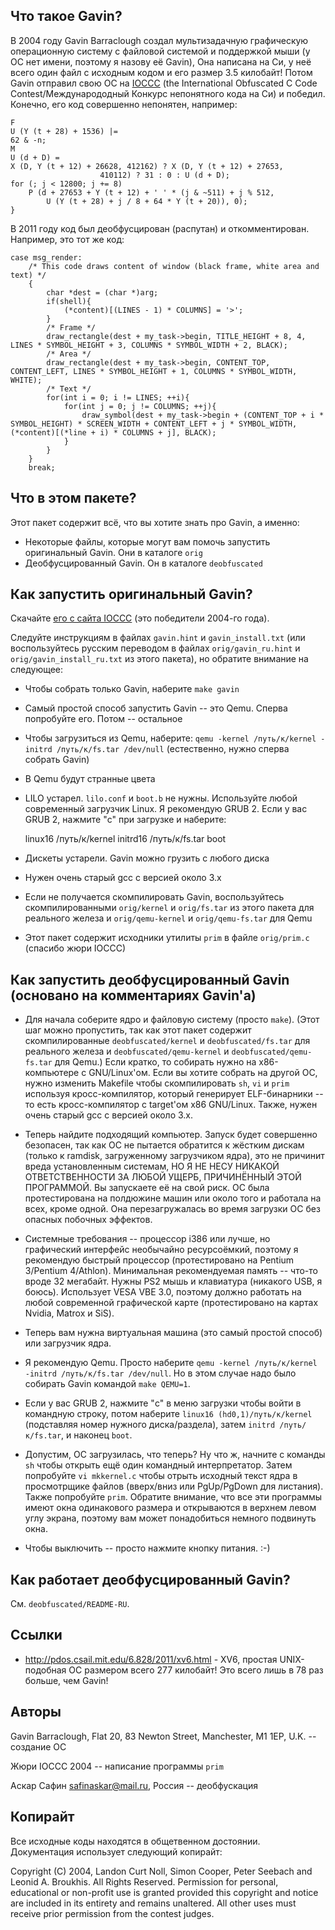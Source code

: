 Что такое Gavin?
----------------
В 2004 году Gavin Barraclough создал мультизадачную графическую операционную систему с
файловой системой и поддержкой мыши (у ОС нет имени, поэтому я назову её Gavin), Она
написана на Си, у неё всего один файл с исходным кодом и его размер 3.5 килобайт!
Потом Gavin отправил свою ОС на [IOCCC](http://www.ioccc.org/) (the International
Obfuscated C Code Contest/Международодный Конкурс непонятного кода на Си) и победил.
Конечно, его код совершенно непонятен, например:

	F
	U (Y (t + 28) + 1536) |=
	62 & -n;
	M
	U (d + D) =
	X (D, Y (t + 12) + 26628, 412162) ? X (D, Y (t + 12) + 27653,
						410112) ? 31 : 0 : U (d + D);
	for (; j < 12800; j += 8)
		P (d + 27653 + Y (t + 12) + ' ' * (j & ~511) + j % 512,
			U (Y (t + 28) + j / 8 + 64 * Y (t + 20)), 0);
	}

В 2011 году код был деобфусцирован (распутан) и откомментирован. Например, это тот же код:

	case msg_render:
		/* This code draws content of window (black frame, white area and text) */
		{
			char *dest = (char *)arg;
			if(shell){
				(*content)[(LINES - 1) * COLUMNS] = '>';
			}
			/* Frame */
			draw_rectangle(dest + my_task->begin, TITLE_HEIGHT + 8, 4,            LINES * SYMBOL_HEIGHT + 3, COLUMNS * SYMBOL_WIDTH + 2, BLACK);
			/* Area */
			draw_rectangle(dest + my_task->begin, CONTENT_TOP,      CONTENT_LEFT, LINES * SYMBOL_HEIGHT + 1, COLUMNS * SYMBOL_WIDTH,     WHITE);
			/* Text */
			for(int i = 0; i != LINES; ++i){
				for(int j = 0; j != COLUMNS; ++j){
					draw_symbol(dest + my_task->begin + (CONTENT_TOP + i * SYMBOL_HEIGHT) * SCREEN_WIDTH + CONTENT_LEFT + j * SYMBOL_WIDTH, (*content)[(*line + i) * COLUMNS + j], BLACK);
				}
			}
		}
		break;


Что в этом пакете?
------------------
Этот пакет содержит всё, что вы хотите знать про Gavin, а именно:

* Некоторые файлы, которые могут вам помочь запустить оригинальный Gavin. Они в каталоге
`orig`
* Деобфусцированный Gavin. Он в каталоге `deobfuscated`


Как запустить оригинальный Gavin?
---------------------------------
Скачайте [его с сайта IOCCC](http://www.ioccc.org/2004/2004.tar.gz) (это победители
2004-го года).

Следуйте инструкциям в файлах `gavin.hint` и `gavin_install.txt` (или воспользуйтесь
русским переводом в файлах `orig/gavin_ru.hint` и `orig/gavin_install_ru.txt` из этого пакета), но обратите внимание на следующее:

* Чтобы собрать только Gavin, наберите `make gavin`
* Самый простой способ запустить Gavin -- это Qemu. Сперва попробуйте его. Потом -- остальное
* Чтобы загрузиться из Qemu, наберите: `qemu -kernel /путь/к/kernel -initrd /путь/к/fs.tar /dev/null` (естественно, нужно сперва собрать Gavin)
* В Qemu будут странные цвета
* LILO устарел. `lilo.conf` и `boot.b` не нужны. Используйте любой современный загрузчик Linux. Я рекомендую GRUB 2. Если у вас GRUB 2, нажмите "c" при загрузке и наберите:

	linux16 /путь/к/kernel
	initrd16 /путь/к/fs.tar
	boot

* Дискеты устарели. Gavin можно грузить с любого диска
* Нужен очень старый gcc с версией около 3.x
* Если не получается скомпилировать Gavin, воспользуйтесь скомпилированными `orig/kernel` и `orig/fs.tar` из этого пакета для реального железа и `orig/qemu-kernel` и `orig/qemu-fs.tar` для Qemu
* Этот пакет содержит исходники утилиты `prim` в файле `orig/prim.c` (спасибо жюри IOCCC)


Как запустить деобфусцированный Gavin (основано на комментариях Gavin'а)
------------------------------------------------------------------------
* Для начала соберите ядро и файловую систему (просто `make`).
(Этот шаг можно пропустить, так как этот пакет содержит скомпилированные `deobfuscated/kernel` и `deobfuscated/fs.tar` для реального железа и `deobfuscated/qemu-kernel` и
`deobfuscated/qemu-fs.tar` для Qemu.)
Если кратко, то собирать нужно на x86-компьютере с GNU/Linux'ом.
Если вы хотите собрать на другой ОС, нужно изменить Makefile чтобы скомпилировать `sh`, `vi` и `prim` используя кросс-компилятор, который генерирует ELF-бинарники --
то есть кросс-компилятор с target'ом x86 GNU/Linux. Также, нужен очень старый gcc с версией около 3.x.
* Теперь найдите подходящий компьютер. Запуск будет совершенно безопасен, так как ОС не пытается обратится к жёстким дискам
(только к ramdisk, загруженному загрузчиком ядра), это не причинит вреда установленным системам, НО Я НЕ НЕСУ НИКАКОЙ ОТВЕТСТВЕННОСТИ ЗА ЛЮБОЙ УЩЕРБ, ПРИЧИНЁННЫЙ ЭТОЙ ПРОГРАММОЙ.
Вы запускаете её на свой риск. ОС была протестирована на полдюжине машин или около того и работала на всех, кроме одной. Она перезагружалась
во время загрузки ОС без опасных побочных эффектов.
* Системные требования -- процессор i386 или лучше, но графический интерфейс необычайно ресурсоёмкий, поэтому я рекомендую быстрый процессор (протестировано на Pentium 3/Pentium 4/Athlon).
Минимальная рекомендуемая память -- что-то вроде 32 мегабайт. Нужны PS2 мышь и клавиатура (никакого USB, я боюсь). Использует VESA VBE 3.0, поэтому должно работать на любой современной
графической карте (протестировано на картах Nvidia, Matrox и SiS).
* Теперь вам нужна виртуальная машина (это самый простой способ) или загрузчик ядра.

 * Я рекомендую Qemu. Просто наберите `qemu -kernel /путь/к/kernel -initrd /путь/к/fs.tar /dev/null`. Но в этом случае надо было собирать Gavin командой `make QEMU=1`.
 * Если у вас GRUB 2, нажмите "c" в меню загрузки чтобы войти в командную строку,
потом наберите `linux16 (hd0,1)/путь/к/kernel` (подставляя номер нужного диска/раздела), затем `initrd /путь/к/fs.tar`, и наконец `boot`.

* Допустим, ОС загрузилась, что теперь? Ну что ж, начните с команды `sh` чтобы открыть ещё один командный интерпретатор. Затем попробуйте `vi mkkernel.c` чтобы отрыть исходный текст ядра в просмотрщике файлов
(вверх/вниз или PgUp/PgDown для листания). Также попробуйте `prim`. Обратите внимание, что все эти программы имеют окна одинакового размера и открываются в верхнем левом углу экрана,
поэтому вам может понадобиться немного подвинуть окна.
* Чтобы выключить -- просто нажмите кнопку питания. :-)


Как работает деобфусцированный Gavin?
-------------------------------------
См. `deobfuscated/README-RU`.


Ссылки
------
* http://pdos.csail.mit.edu/6.828/2011/xv6.html - XV6, простая UNIX-подобная ОС размером всего 277 килобайт! Это всего лишь в 78 раз больше, чем Gavin!


Авторы
------
Gavin Barraclough, Flat 20, 83 Newton Street, Manchester, M1 1EP, U.K. -- создание ОС

Жюри IOCCC 2004 -- написание программы `prim`

Аскар Сафин <safinaskar@mail.ru>, Россия -- деобфускация


Копирайт
--------
Все исходные коды находятся в общетвенном достоянии. Документация использует следующий копирайт:

Copyright (C) 2004, Landon Curt Noll, Simon Cooper, Peter Seebach
and Leonid A. Broukhis. All Rights Reserved. Permission for personal,
educational or non-profit use is granted provided this copyright and
notice are included in its entirety and remains unaltered. All other
uses must receive prior permission from the contest judges.
